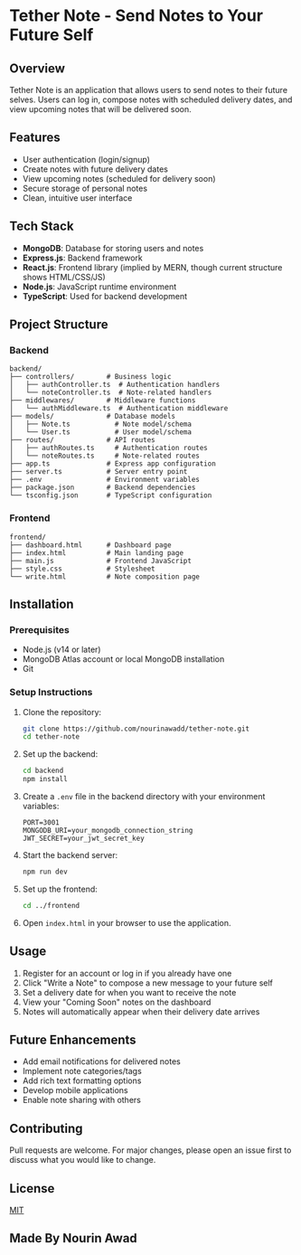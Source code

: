 # Tether Note - Send Notes to Your Future Self

## Overview
Tether Note is an application that allows users to send notes to their future selves. Users can log in, compose notes with scheduled delivery dates, and view upcoming notes that will be delivered soon.

## Features
- User authentication (login/signup)
- Create notes with future delivery dates
- View upcoming notes (scheduled for delivery soon)
- Secure storage of personal notes
- Clean, intuitive user interface

## Tech Stack
- **MongoDB**: Database for storing users and notes
- **Express.js**: Backend framework
- **React.js**: Frontend library (implied by MERN, though current structure shows HTML/CSS/JS)
- **Node.js**: JavaScript runtime environment
- **TypeScript**: Used for backend development

## Project Structure

### Backend
```
backend/
├── controllers/        # Business logic
│   ├── authController.ts  # Authentication handlers
│   └── noteController.ts  # Note-related handlers
├── middlewares/        # Middleware functions
│   └── authMiddleware.ts  # Authentication middleware
├── models/             # Database models
│   ├── Note.ts           # Note model/schema
│   └── User.ts           # User model/schema
├── routes/             # API routes
│   ├── authRoutes.ts     # Authentication routes
│   └── noteRoutes.ts     # Note-related routes
├── app.ts              # Express app configuration
├── server.ts           # Server entry point
├── .env                # Environment variables
├── package.json        # Backend dependencies
└── tsconfig.json       # TypeScript configuration
```

### Frontend
```
frontend/
├── dashboard.html      # Dashboard page
├── index.html          # Main landing page
├── main.js             # Frontend JavaScript
├── style.css           # Stylesheet
└── write.html          # Note composition page
```

## Installation

### Prerequisites
- Node.js (v14 or later)
- MongoDB Atlas account or local MongoDB installation
- Git

### Setup Instructions

1. Clone the repository:
   ```bash
   git clone https://github.com/nourinawadd/tether-note.git
   cd tether-note
   ```

2. Set up the backend:
   ```bash
   cd backend
   npm install
   ```

3. Create a `.env` file in the backend directory with your environment variables:
   ```
   PORT=3001
   MONGODB_URI=your_mongodb_connection_string
   JWT_SECRET=your_jwt_secret_key
   ```

4. Start the backend server:
   ```bash
   npm run dev
   ```

5. Set up the frontend:
   ```bash
   cd ../frontend
   ```

6. Open `index.html` in your browser to use the application.

## Usage
1. Register for an account or log in if you already have one
2. Click "Write a Note" to compose a new message to your future self
3. Set a delivery date for when you want to receive the note
4. View your "Coming Soon" notes on the dashboard
5. Notes will automatically appear when their delivery date arrives

## Future Enhancements
- Add email notifications for delivered notes
- Implement note categories/tags
- Add rich text formatting options
- Develop mobile applications
- Enable note sharing with others

## Contributing
Pull requests are welcome. For major changes, please open an issue first to discuss what you would like to change.

## License
[MIT](https://choosealicense.com/licenses/mit/)

## Made By Nourin Awad
